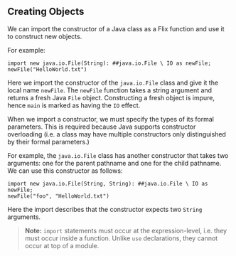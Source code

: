 ## Creating Objects

We can import the constructor of a Java class as a
Flix function and use it to construct new objects.

For example:

```flix
import new java.io.File(String): ##java.io.File \ IO as newFile;
newFile("HelloWorld.txt")
```

Here we import the constructor of the `java.io.File`
class and give it the local name `newFile`.
The `newFile` function takes a string argument and
returns a fresh Java `File` object.
Constructing a fresh object is impure, hence `main`
is marked as having the `IO` effect.

When we import a constructor, we must specify the
types of its formal parameters. This is required because
Java supports constructor overloading (i.e. a class may
have multiple constructors only distinguished by their
formal parameters.)

For example, the `java.io.File` class has another
constructor that takes two arguments: one for the parent
pathname and one for the child pathname.
We can use this constructor as follows:

```flix
import new java.io.File(String, String): ##java.io.File \ IO as newFile;
newFile("foo", "HelloWorld.txt")
```

Here the import describes that the constructor expects two
`String` arguments.

> **Note:** `import` statements must occur at the expression-level,
> i.e. they must occur inside a function. Unlike `use` declarations,
> they cannot occur at top of a module.
